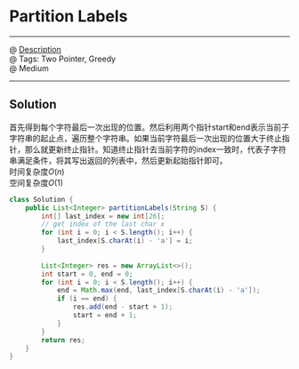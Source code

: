 # Partition Labels
------------------
@ [Description](https://leetcode.com/problems/partition-labels/)  
@ Tags: Two Pointer, Greedy   
@ Medium

------------------
## Solution
首先得到每个字符最后一次出现的位置。然后利用两个指针start和end表示当前子字符串的起止点，遍历整个字符串。如果当前字符最后一次出现的位置大于终止指针，那么就更新终止指针。知道终止指针去当前字符的index一致时，代表子字符串满足条件，将其写出返回的列表中，然后更新起始指针即可。  
时间复杂度$O(n)$  
空间复杂度$O(1)$  
```java
class Solution {
    public List<Integer> partitionLabels(String S) {
        int[] last_index = new int[26];
        // get index of the last char x
        for (int i = 0; i < S.length(); i++) {
            last_index[S.charAt(i) - 'a'] = i;
        }
        
        List<Integer> res = new ArrayList<>();
        int start = 0, end = 0;
        for (int i = 0; i < S.length(); i++) {
            end = Math.max(end, last_index[S.charAt(i) - 'a']);
            if (i == end) {
                res.add(end - start + 1);
                start = end + 1;
            }
        }
        return res;
    }
}
```
